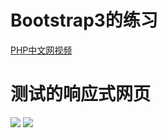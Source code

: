 # Bootstrap3的练习

[PHP中文网视频](http://www.php.cn/course/585.html)

# 测试的响应式网页

![](https://images2018.cnblogs.com/blog/1356961/201804/1356961-20180412200739249-1422942462.png)
![](https://images2018.cnblogs.com/blog/1356961/201804/1356961-20180412200741848-245523029.png)

